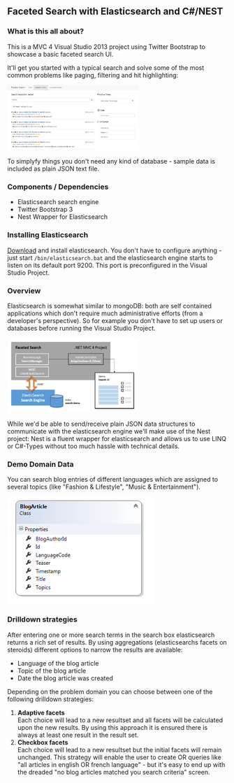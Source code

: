 <h2>Faceted Search with Elasticsearch and C#/NEST</h2>

<h3>What is this all about?</h3>

<p>This is a MVC 4 Visual Studio 2013 project using Twitter Bootstrap to showcase a basic faceted search UI.</p>

<p>It'll get you started with a typical search and solve some of the most common problems like paging, filtering and hit highlighting:</p>

<img src="https://raw.githubusercontent.com/BulloRosso/faceted-search/master/FacetedSearch/Content/img/sampleSearch.PNG" style="width:300px" />

To simplyfy things you don't need any kind of database - sample data is included as plain JSON text file.

<h3>Components / Dependencies</h3>
<ul>
<li>Elasticsearch search engine</li>
<li>Twitter Bootstrap 3</li>
<li>Nest Wrapper for Elasticsearch</li>

</ul>

<h3>Installing Elasticsearch</h3>

<a href="http://www.elasticsearch.org/download/">Download</a> and install elasticsearch. You don't have to configure anything - just start <code>/bin/elasticsearch.bat</code> and the elasticsearch engine starts to listen on its default port 9200. This port is preconfigured in the Visual Studio Project.

<h3>Overview</h3>

Elasticsearch is somewhat similar to mongoDB: both are self contained applications which don't require much administrative efforts (from a developer's perspective). So for example you don't have to set up users or databases before running the Visual Studio Project.

<img src="https://raw.githubusercontent.com/BulloRosso/faceted-search/master/FacetedSearch/Content/img/overview.PNG" style="width:300px" />

While we'd be able to send/receive plain JSON data structures to communicate with the elasticsearch engine we'll make use of the Nest project: Nest is a fluent wrapper for elasticsearch and allows us to use LINQ or C#-Types without too much hassle with technical details.

<h3>Demo Domain Data</h3>

You can search blog entries of different languages which are assigned to several topics (like "Fashion &amp; Lifestyle", "Music &amp; Entertainment").

<img src="https://raw.githubusercontent.com/BulloRosso/faceted-search/master/FacetedSearch/Content/img/BlogArticleClass.PNG"  />

<h3>Drilldown strategies</h3>

After entering one or more search terms in the search box elasticsearch returns a rich set of results. By using aggregations (elasticsearchs facets on steroids) different options to narrow the results are available:

<ul>
   <li>Language of the blog article</li>
   <li>Topic of the blog article</li>
   <li>Date the blog article was created</li>
</ul>

Depending on the problem domain you can choose between one of the following drilldown strategies:

<ol>
    <li><strong>Adaptive facets</strong><br/>
    Each choice will lead to a new resultset and all facets will be calculated upon the new results. By using this
    approach it is ensured there is always at least one result in the result set. 
    </li>
   <li><strong>Checkbox facets</strong><br/>
Each choice will lead to a new resultset but the initial facets will remain unchanged. This strategy will enable
the user to create OR queries like "all articles in english OR french language" - but it's easy to end up with the
dreaded "no blog articles matched you search criteria" screen.
</li>
</ol>
